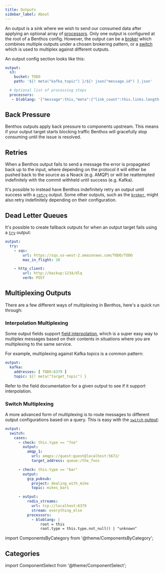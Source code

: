 ```yaml
---
title: Outputs
sidebar_label: About
---
```


An output is a sink where we wish to send our consumed data after applying an optional array of [processors][processors]. Only one output is configured at the root of a Benthos config. However, the output can be a [broker][output.broker] which combines multiple outputs under a chosen brokering pattern, or a [switch][output.switch] which is used to multiplex against different outputs.

An output config section looks like this:

```yaml
output:
  s3:
    bucket: TODO
    path: '${! meta("kafka_topic") }/${! json("message.id") }.json'

  # Optional list of processing steps
  processors:
   - bloblang: '{"message":this,"meta":{"link_count":this.links.length()}}'
```

## Back Pressure

Benthos outputs apply back pressure to components upstream. This means if your output target starts blocking traffic Benthos will gracefully stop consuming until the issue is resolved.

## Retries

When a Benthos output fails to send a message the error is propagated back up to the input, where depending on the protocol it will either be pushed back to the source as a Noack (e.g. AMQP) or will be reattempted indefinitely with the commit withheld until success (e.g. Kafka).

It's possible to instead have Benthos indefinitely retry an output until success with a [`retry`][output.retry] output. Some other outputs, such as the [`broker`][output.broker], might also retry indefinitely depending on their configuration.

## Dead Letter Queues

It's possible to create fallback outputs for when an output target fails using a [`try`][output.try] output:

```yaml
output:
  try:
    - sqs:
        url: https://sqs.us-west-2.amazonaws.com/TODO/TODO
        max_in_flight: 20

    - http_client:
        url: http://backup:1234/dlq
        verb: POST
```

## Multiplexing Outputs

There are a few different ways of multiplexing in Benthos, here's a quick run through:

### Interpolation Multiplexing

Some output fields support [field interpolation][interpolation], which is a super easy way to multiplex messages based on their contents in situations where you are multiplexing to the same service.

For example, multiplexing against Kafka topics is a common pattern:

```yaml
output:
  kafka:
    addresses: [ TODO:6379 ]
    topic: ${! meta("target_topic") }
```

Refer to the field documentation for a given output to see if it support interpolation.

### Switch Multiplexing

A more advanced form of multiplexing is to route messages to different output configurations based on a query. This is easy with the [`switch` output][output.switch]:

```yaml
output:
  switch:
    cases:
      - check: this.type == "foo"
        output:
          amqp_1:
            url: amqps://guest:guest@localhost:5672/
            target_address: queue:/the_foos

      - check: this.type == "bar"
        output:
          gcp_pubsub:
            project: dealing_with_mike
            topic: mikes_bars

      - output:
          redis_streams:
            url: tcp://localhost:6379
            stream: everything_else
          processors:
            - bloblang: |
                root = this
                root.type = this.type.not_null() | "unknown"
```

import ComponentsByCategory from '@theme/ComponentsByCategory';

## Categories

<ComponentsByCategory type="outputs"></ComponentsByCategory>

import ComponentSelect from '@theme/ComponentSelect';

<ComponentSelect type="outputs"></ComponentSelect>

[processors]: /docs/components/processors/about
[processor.bloblang]: /docs/components/processors/bloblang
[output.broker]: /docs/components/outputs/broker
[output.switch]: /docs/components/outputs/switch
[output.retry]: /docs/components/outputs/retry
[output.try]: /docs/components/outputs/try
[interpolation]: /docs/configuration/interpolation